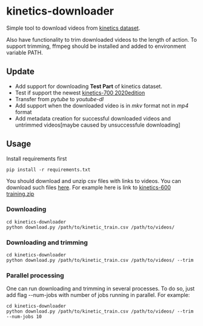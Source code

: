 # kinetics-downloader

Simple tool to download videos from [kinetics dataset](https://deepmind.com/research/open-source/open-source-datasets/kinetics/).

Also have functionality to trim downloaded videos to the length of action. To support trimming, ffmpeg should be installed and added to environment variable PATH.

## Update

+ Add support for downloading **Test Part** of kinetics dataset.
+ Test if support the newest [kinetics-700 2020edition](https://arxiv.org/pdf/2010.10864.pdf)
+ Transfer from *pytube* to *youtube-dl*
+ Add support when the downloaded video is in *mkv* format not in *mp4* format
+ Add metadata creation for successful downloaded videos and untrimmed videos\[maybe caused by unsuccessfule downloading\]

## Usage
Install requirements first
```
pip install -r requirements.txt
```

You should download and unzip csv files with links to videos. You can download such files [here](https://deepmind.com/research/open-source/open-source-datasets/kinetics/).
For example here is link to [kinetics-600 training.zip](https://deepmind.com/documents/193/kinetics_600_train%20(1).zip)

### Downloading
```
cd kinetics-downloader
python download.py /path/to/kinetic_train.csv /path/to/videos/
```

### Downloading and trimming
```
cd kinetics-downloader
python download.py /path/to/kinetic_train.csv /path/to/videos/ --trim
```

### Parallel processing
One can run downloading and trimming in several processes. To do so, just add flag --num-jobs with number of jobs running in parallel.
For example:
```
cd kinetics-downloader
python download.py /path/to/kinetic_train.csv /path/to/videos/ --trim --num-jobs 10
```
